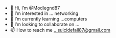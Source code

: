 - 👋 Hi, I’m @Modlegnd87
- 👀 I’m interested in ... networking
- 🌱 I’m currently learning ...computers
- 💞️ I’m looking to collaborate on ...
- 📫 How to reach me ...suicidefall87@gmail.com 

<!---
Modlegnd87/Modlegnd87 is a ✨ special ✨ repository because its `README.md` (this file) appears on your GitHub profile.
You can click the Preview link to take a look at your changes.
--->
